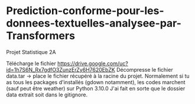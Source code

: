 # Prediction-conforme-pour-les-donnees-textuelles-analysee-par-Transformers
Projet Statistique 2A

Télécharge le fichier https://drive.google.com/uc?id=1h7S6N_Rx7gdfO3ZunzErZy6H7620EbZK 
Décompresse le fichier data.tar -> place le fichier récupéré à la racine du projet.
Normalement si tu as tous les packages d'installés (gdown notamment),
les codes marchent (sauf peut être weather) sur Python 3.10.0
J'ai fait en sorte que le dossier data extrait soit dans le gitignore.